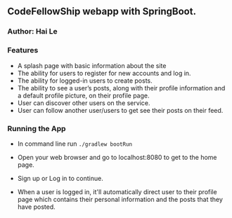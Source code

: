 ## CodeFellowShip webapp with SpringBoot.
            
### Author: Hai Le

### Features

* A splash page with basic information about the site
* The ability for users to register for new accounts and log in.
* The ability for logged-in users to create posts.
* The ability to see a user’s posts, along with their profile information and a default profile picture, on their profile page.
* User can discover other users on the service.
* User can follow another user/users to get see their posts on their feed.

### Running the App
* In command line run `./gradlew bootRun`

* Open your web browser and go to localhost:8080 to get to the home page.
* Sign up or Log in to continue.
* When a user is logged in, it'll automatically direct user to their profile page which contains their personal information and the posts that they have posted.


